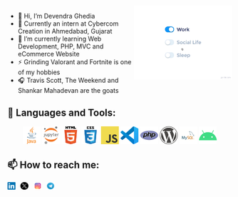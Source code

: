 <img src = "https://github.com/DevendraGhedia/DevendraGhedia/blob/main/work_balance.gif" alt = "right img" align = "right" width = "220" height = "auto"/>

- 👋 Hi, I’m Devendra Ghedia
- 🔭 Currently an intern at Cybercom Creation in Ahmedabad, Gujarat
- 🌱 I’m currently learning Web Development, PHP, MVC and eCommerce Website
- ⚡ Grinding Valorant and Fortnite is one of my hobbies
- 🎧 Travis Scott, The Weekend and Shankar Mahadevan are the goats
  
  

## 🧰 Languages and Tools:
<p align="center">
  <code><img height="40" src="https://raw.githubusercontent.com/github/explore/80688e429a7d4ef2fca1e82350fe8e3517d3494d/topics/java/java.png" alt="Java"></code>
  <code><img height="40" src="https://raw.githubusercontent.com/github/explore/80688e429a7d4ef2fca1e82350fe8e3517d3494d/topics/jupyter-notebook/jupyter-notebook.png" alt="Jupyter"></code>
  <code><img height = "40" src = "https://raw.githubusercontent.com/github/explore/80688e429a7d4ef2fca1e82350fe8e3517d3494d/topics/html/html.png" alt="Html"></code>
  <code><img height = "40" src = "https://raw.githubusercontent.com/github/explore/80688e429a7d4ef2fca1e82350fe8e3517d3494d/topics/css/css.png" alt="Css"></code>
  <code><img height = "40" src="https://raw.githubusercontent.com/github/explore/80688e429a7d4ef2fca1e82350fe8e3517d3494d/topics/javascript/javascript.png" alt="Javascript" "></code>
  <code><img height = "40" src="https://raw.githubusercontent.com/github/explore/80688e429a7d4ef2fca1e82350fe8e3517d3494d/topics/visual-studio-code/visual-studio-code.png" alt="VS Code" ></code>
  <code><img height = "40" src= "https://raw.githubusercontent.com/github/explore/80688e429a7d4ef2fca1e82350fe8e3517d3494d/topics/php/php.png" alt = "php"></code>
  <code><img height = "40" src= "https://raw.githubusercontent.com/github/explore/80688e429a7d4ef2fca1e82350fe8e3517d3494d/topics/wordpress/wordpress.png" alt = "wordpress"></code>
  <code><img height = "40" src= "https://raw.githubusercontent.com/github/explore/80688e429a7d4ef2fca1e82350fe8e3517d3494d/topics/mysql/mysql.png" alt = "mysql"></code>
  <code><img height = "40" src= "https://raw.githubusercontent.com/github/explore/80688e429a7d4ef2fca1e82350fe8e3517d3494d/topics/android/android.png" alt = "android"></code>
</p>

## 📫 How to reach me:

[<img src="https://github.com/DevendraGhedia/DevendraGhedia/blob/main/linkedIn.png" width = "3.5%"/>](https://www.linkedin.com/in/devendra-ghedia-18a553285) &nbsp; [<img src = "https://github.com/DevendraGhedia/DevendraGhedia/blob/main/twitter.png" width = "3.5%"/>](https://twitter.com/Devendra_Ghedia)  &nbsp; [<img src = "https://github.com/DevendraGhedia/DevendraGhedia/blob/main/instagram-new.png" width = "3.5%" />](https://www.instagram.com/bhindislob) &nbsp; [<img src="https://github.com/DevendraGhedia/DevendraGhedia/blob/main/telegram.png" width = "3.5%"/>](https://t.me/CholeKulche720)

